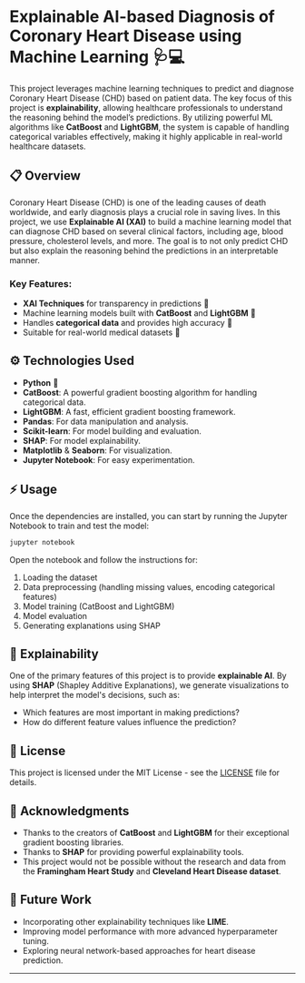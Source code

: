 # Explainable AI-based Diagnosis of Coronary Heart Disease using Machine Learning 🩺💻

This project leverages machine learning techniques to predict and diagnose Coronary Heart Disease (CHD) based on patient data. The key focus of this project is **explainability**, allowing healthcare professionals to understand the reasoning behind the model’s predictions. By utilizing powerful ML algorithms like **CatBoost** and **LightGBM**, the system is capable of handling categorical variables effectively, making it highly applicable in real-world healthcare datasets.

## 📋 Overview

Coronary Heart Disease (CHD) is one of the leading causes of death worldwide, and early diagnosis plays a crucial role in saving lives. In this project, we use **Explainable AI (XAI)** to build a machine learning model that can diagnose CHD based on several clinical factors, including age, blood pressure, cholesterol levels, and more. The goal is to not only predict CHD but also explain the reasoning behind the predictions in an interpretable manner.

### Key Features:
- **XAI Techniques** for transparency in predictions 🧠
- Machine learning models built with **CatBoost** and **LightGBM** 🚀
- Handles **categorical data** and provides high accuracy 🎯
- Suitable for real-world medical datasets 🏥

## ⚙️ Technologies Used

- **Python** 🐍
- **CatBoost**: A powerful gradient boosting algorithm for handling categorical data.
- **LightGBM**: A fast, efficient gradient boosting framework.
- **Pandas**: For data manipulation and analysis.
- **Scikit-learn**: For model building and evaluation.
- **SHAP**: For model explainability.
- **Matplotlib** & **Seaborn**: For visualization.
- **Jupyter Notebook**: For easy experimentation.


## ⚡ Usage

Once the dependencies are installed, you can start by running the Jupyter Notebook to train and test the model:

```bash
jupyter notebook
```

Open the notebook and follow the instructions for:
1. Loading the dataset
2. Data preprocessing (handling missing values, encoding categorical features)
3. Model training (CatBoost and LightGBM)
4. Model evaluation
5. Generating explanations using SHAP

## 🧠 Explainability

One of the primary features of this project is to provide **explainable AI**. By using **SHAP** (Shapley Additive Explanations), we generate visualizations to help interpret the model's decisions, such as:
- Which features are most important in making predictions?
- How do different feature values influence the prediction?


## 🔐 License

This project is licensed under the MIT License - see the [LICENSE](LICENSE) file for details.

## 💬 Acknowledgments

- Thanks to the creators of **CatBoost** and **LightGBM** for their exceptional gradient boosting libraries.
- Thanks to **SHAP** for providing powerful explainability tools.
- This project would not be possible without the research and data from the **Framingham Heart Study** and **Cleveland Heart Disease dataset**.

## 🚀 Future Work

- Incorporating other explainability techniques like **LIME**.
- Improving model performance with more advanced hyperparameter tuning.
- Exploring neural network-based approaches for heart disease prediction.

---
